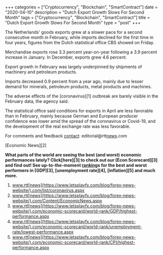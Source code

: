 +++
categories = ["Cryptocurrency", "Blockchain", "SmartContract"]
date = "2020-04-10"
description = "Dutch Export Growth Slows For Second Month"
tags = ["Cryptocurrency", "Blockchain", "SmartContract"]
title = "Dutch Export Growth Slows For Second Month"
type = "post"
+++

The Netherlands' goods exports grew at a slower pace for a second
consecutive month in February, while imports declined for the first time
in four years, figures from the Dutch statistical office CBS showed on
Friday.

Merchandise exports rose 3.3 percent year-on-year following a 3.9
percent increase in January. In December, exports grew 4.6 percent.  
  
Export growth in February was largely underpinned by shipments of
machinery and petroleum products.  
  
Imports decreased 0.9 percent from a year ago, mainly due to lesser
demand for minerals, petroleum products, metal products and machines.

The adverse effects of the [coronavirus][1] outbreak are barely visible
in the February data, the agency said.  
  
The statistical office said conditions for exports in April are less
favorable than in February, mainly because German and European producer
confidence was lower amid the spread of the coronavirus or Covid-19, and
the development of the real exchange rate was less favorable.

For comments and feedback [contact](https://www.playgroundfx.com/contact/): editorial@rtt[news](https://www.letsplayfx.com/blog/forex-news-website/).com

[Economic News][2]

 **What parts of the world are seeing the best (and worst) economic
performances lately? Click[here][3] to check out our [Econ Scorecard][3]
and find out! See up-to-the-moment [ranking](https://www.playgroundfx.com/blog/crypto-exchange-ranking/)s for the best and worst
performers in [GDP][3], [unemployment rate][4], [inflation][5] and much
more.**

   1. www.rtt[news](https://www.letsplayfx.com/blog/forex-news-website/).com/list/coronavirus.aspx
   2. www.rtt[news](https://www.letsplayfx.com/blog/forex-news-website/).com/Content/EconomicNews.aspx
   3. www.rtt[news](https://www.letsplayfx.com/blog/forex-news-website/).com/economic-scorecard/world-rank/GDP/highest-performance.aspx
   4. www.rtt[news](https://www.letsplayfx.com/blog/forex-news-website/).com/economic-scorecard/world-rank/unemployment-rate/lowest-performance.aspx
   5. www.rtt[news](https://www.letsplayfx.com/blog/forex-news-website/).com/economic-scorecard/world-rank/CPI/highest-performance.aspx